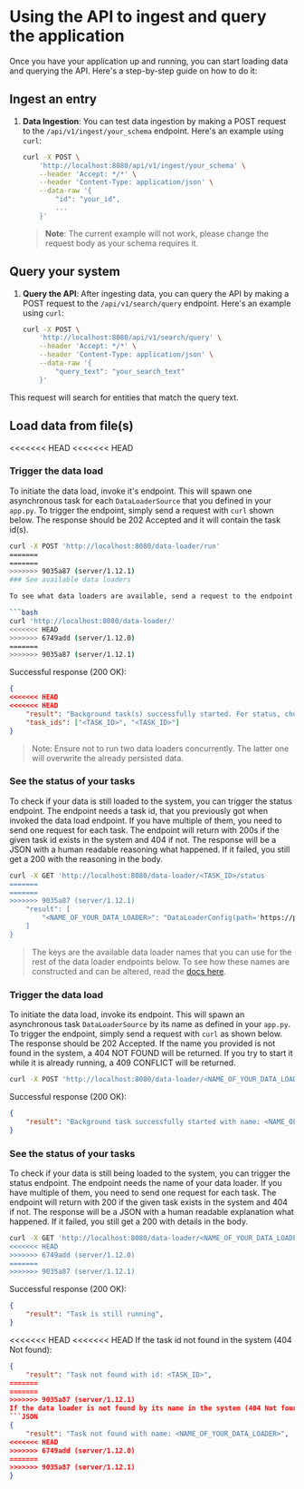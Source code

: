 # Using the API to ingest and query the application

Once you have your application up and running, you can start loading data and querying the API. Here's a step-by-step guide on how to do it:

## Ingest an entry

1. **Data Ingestion**: You can test data ingestion by making a POST request to the `/api/v1/ingest/your_schema` endpoint. Here's an example using `curl`:
    ```bash
    curl -X POST \
        'http://localhost:8080/api/v1/ingest/your_schema' \
        --header 'Accept: */*' \
        --header 'Content-Type: application/json' \
        --data-raw '{
            "id": "your_id",
            ...
        }'
    ```
    > **Note**: The current example will not work, please change the request body as your schema requires it.

## Query your system

1. **Query the API**: After ingesting data, you can query the API by making a POST request to the `/api/v1/search/query` endpoint. Here's an example using `curl`:
    ```bash
    curl -X POST \
        'http://localhost:8080/api/v1/search/query' \
        --header 'Accept: */*' \
        --header 'Content-Type: application/json' \
        --data-raw '{
            "query_text": "your_search_text"
        }'
    ```
This request will search for entities that match the query text.

## Load data from file(s)

<<<<<<< HEAD
<<<<<<< HEAD
### Trigger the data load

To initiate the data load, invoke it's endpoint. This will spawn one asynchronous task for each `DataLoaderSource` that you defined in your `app.py`. To trigger the endpoint, simply send a request with `curl` shown below. The response should be 202 Accepted and it will contain the task id(s).

```bash
curl -X POST 'http://localhost:8080/data-loader/run'
=======
=======
>>>>>>> 9035a87 (server/1.12.1)
### See available data loaders

To see what data loaders are available, send a request to the endpoint below:

```bash
curl 'http://localhost:8080/data-loader/'
<<<<<<< HEAD
>>>>>>> 6749add (server/1.12.0)
=======
>>>>>>> 9035a87 (server/1.12.1)
```
Successful response (200 OK):
```JSON
{
<<<<<<< HEAD
<<<<<<< HEAD
    "result": "Background task(s) successfully started. For status, check: `/data-loader/<task_id>`",
    "task_ids": ["<TASK_ID>", "<TASK_ID>"]
}
```

> Note: Ensure not to run two data loaders concurrently. The latter one will overwrite the already persisted data.

### See the status of your tasks

To check if your data is still loaded to the system, you can trigger the status endpoint. The endpoint needs a task id, that you previously got when invoked the data load endpoint. If you have multiple of them, you need to send one request for each task. The endpoint will return with 200s if the given task id exists in the system and 404 if not. The response will be a JSON with a human readable reasoning what happened. If it failed, you still get a 200 with the reasoning in the body.

```bash
curl -X GET 'http://localhost:8080/data-loader/<TASK_ID>/status
=======
=======
>>>>>>> 9035a87 (server/1.12.1)
    "result": [
        "<NAME_OF_YOUR_DATA_LOADER>": "DataLoaderConfig(path='https://path-to-your-file.csv', format=<DataFormat.CSV: 2>, name=None, pandas_read_kwargs='{sep: ;}')"
    ]
}
```

> The keys are the available data loader names that you can use for the rest of the data loader endpoints below. To see how these names are constructed and can be altered, read the [docs here](app.md#incorporate-data-source).

### Trigger the data load

To initiate the data load, invoke its endpoint. This will spawn an asynchronous task `DataLoaderSource` by its name as defined in your `app.py`. To trigger the endpoint, simply send a request with `curl` as shown below. The response should be 202 Accepted.
If the name you provided is not found in the system, a 404 NOT FOUND will be returned. If you try to start it while it is already running, a 409 CONFLICT will be returned.

```bash
curl -X POST 'http://localhost:8080/data-loader/<NAME_OF_YOUR_DATA_LOADER>/run'
```
Successful response (200 OK):
```JSON
{
    "result": "Background task successfully started with name: <NAME_OF_YOUR_DATA_LOADER>",
}
```

### See the status of your tasks

To check if your data is still being loaded to the system, you can trigger the status endpoint. The endpoint needs the name of your data loader. If you have multiple of them, you need to send one request for each task. The endpoint will return with 200 if the given task exists in the system and 404 if not. The response will be a JSON with a human readable explanation what happened. If it failed, you still get a 200 with details in the body.

```bash
curl -X GET 'http://localhost:8080/data-loader/<NAME_OF_YOUR_DATA_LOADER>/status
<<<<<<< HEAD
>>>>>>> 6749add (server/1.12.0)
=======
>>>>>>> 9035a87 (server/1.12.1)
```
Successful response (200 OK):
```JSON
{
    "result": "Task is still running",
}
```
<<<<<<< HEAD
<<<<<<< HEAD
If the task id not found in the system (404 Not found):
```JSON
{
    "result": "Task not found with id: <TASK_ID>",
=======
=======
>>>>>>> 9035a87 (server/1.12.1)
If the data loader is not found by its name in the system (404 Not found):
```JSON
{
    "result": "Task not found with name: <NAME_OF_YOUR_DATA_LOADER>",
<<<<<<< HEAD
>>>>>>> 6749add (server/1.12.0)
=======
>>>>>>> 9035a87 (server/1.12.1)
}
```
